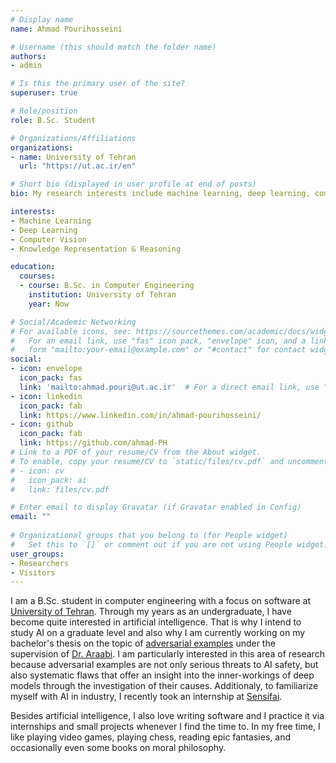 ```yaml
---
# Display name
name: Ahmad Pourihosseini

# Username (this should match the folder name)
authors:
- admin

# Is this the primary user of the site?
superuser: true

# Role/position
role: B.Sc. Student

# Organizations/Affiliations
organizations:
- name: University of Tehran
  url: "https://ut.ac.ir/en"

# Short bio (displayed in user profile at end of posts)
bio: My research interests include machine learning, deep learning, computer vision, and KR&R.

interests:
- Machine Learning
- Deep Learning
- Computer Vision
- Knowledge Representation & Reasoning

education:
  courses:
  - course: B.Sc. in Computer Engineering
    institution: University of Tehran
    year: Now

# Social/Academic Networking
# For available icons, see: https://sourcethemes.com/academic/docs/widgets/#icons
#   For an email link, use "fas" icon pack, "envelope" icon, and a link in the
#   form "mailto:your-email@example.com" or "#contact" for contact widget.
social:
- icon: envelope
  icon_pack: fas
  link: 'mailto:ahmad.pouri@ut.ac.ir'  # For a direct email link, use "mailto:test@example.org".
- icon: linkedin
  icon_pack: fab
  link: https://www.linkedin.com/in/ahmad-pourihosseini/
- icon: github
  icon_pack: fab
  link: https://github.com/ahmad-PH
# Link to a PDF of your resume/CV from the About widget.
# To enable, copy your resume/CV to `static/files/cv.pdf` and uncomment the lines below.  
# - icon: cv
#   icon_pack: ai
#   link: files/cv.pdf

# Enter email to display Gravatar (if Gravatar enabled in Config)
email: ""
  
# Organizational groups that you belong to (for People widget)
#   Set this to `[]` or comment out if you are not using People widget.  
user_groups:
- Researchers
- Visitors
---
```


I am a B.Sc. student in computer engineering with a focus on software at [University of Tehran](https://ut.ac.ir/en). Through my years as an undergraduate, I have become quite interested in artificial intelligence. That is why I intend to study AI on a graduate level and also why I am currently working on my bachelor's thesis on the topic of [adversarial examples](https://openai.com/blog/adversarial-example-research/) under the supervision of [Dr. Araabi](https://ece.ut.ac.ir/en/~araabi). I am particularly interested in this area of research because adversarial examples are not only serious threats to AI safety, but also systematic flaws that offer an insight into the inner-workings of deep models through the investigation of their causes. Additionaly, to familiarize myself with AI in industry, I recently took an internship at [Sensifai](https://sensifai.com/#partners).

Besides artificial intelligence, I also love writing software and I practice it via internships and small projects whenever I find the time to. In my free time, I like playing video games, playing chess, reading epic fantasies, and occasionally even some books on moral philosophy.
